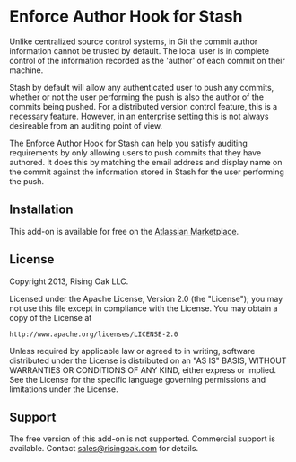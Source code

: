 # Enforce Author Hook for Stash

Unlike centralized source control systems, in Git the commit author
information cannot be trusted by default. The local user is in
complete control of the information recorded as the 'author' of each
commit on their machine.

Stash by default will allow any authenticated user to push any
commits, whether or not the user performing the push is also the
author of the commits being pushed. For a distributed version control
feature, this is a necessary feature. However, in an enterprise
setting this is not always desireable from an auditing point of view.

The Enforce Author Hook for Stash can help you satisfy auditing
requirements by only allowing users to push commits that they have
authored. It does this by matching the email address and display name
on the commit against the information stored in Stash for the user
performing the push.


## Installation

This add-on is available for free on the [Atlassian Marketplace]("https://marketplace.atlassian.com/plugins/com.risingoak.stash.plugins.stash-enforce-author-hook").

## License

Copyright 2013, Rising Oak LLC.

Licensed under the Apache License, Version 2.0 (the "License");
you may not use this file except in compliance with the License.
You may obtain a copy of the License at

    http://www.apache.org/licenses/LICENSE-2.0
    
Unless required by applicable law or agreed to in writing, software
distributed under the License is distributed on an "AS IS" BASIS,
WITHOUT WARRANTIES OR CONDITIONS OF ANY KIND, either express or implied.
See the License for the specific language governing permissions and
limitations under the License.

## Support

The free version of this add-on is not supported. Commercial support
is available. Contact sales@risingoak.com for details.
